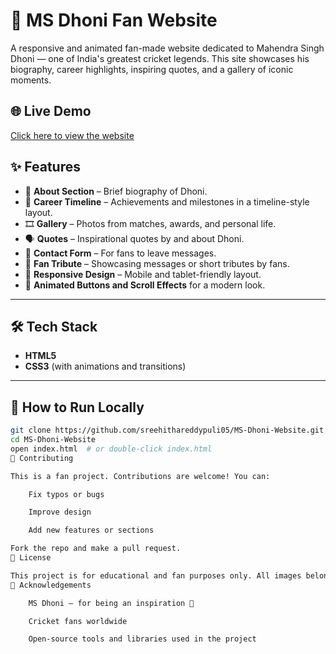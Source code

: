 # 🏏 MS Dhoni Fan Website

A responsive and animated fan-made website dedicated to Mahendra Singh Dhoni — one of India's greatest cricket legends. This site showcases his biography, career highlights, inspiring quotes, and a gallery of iconic moments.

## 🌐 Live Demo

[Click here to view the website](https://ms-dhoni-website.vercel.app/)

## ✨ Features

- 🎯 **About Section** – Brief biography of Dhoni.
- 🏏 **Career Timeline** – Achievements and milestones in a timeline-style layout.
- 🎞️ **Gallery** – Photos from matches, awards, and personal life.
- 🗣️ **Quotes** – Inspirational quotes by and about Dhoni.
- 📩 **Contact Form** – For fans to leave messages.
- 💬 **Fan Tribute** – Showcasing messages or short tributes by fans.
- 📱 **Responsive Design** – Mobile and tablet-friendly layout.
- 🎨 **Animated Buttons and Scroll Effects** for a modern look.

---

## 🛠️ Tech Stack

- **HTML5**
- **CSS3** (with animations and transitions)

---


## 🚀 How to Run Locally

```bash
git clone https://github.com/sreehithareddypuli05/MS-Dhoni-Website.git
cd MS-Dhoni-Website
open index.html  # or double-click index.html
🙌 Contributing

This is a fan project. Contributions are welcome! You can:

    Fix typos or bugs

    Improve design

    Add new features or sections

Fork the repo and make a pull request.
📄 License

This project is for educational and fan purposes only. All images belong to their respective owners.
🙏 Acknowledgements

    MS Dhoni – for being an inspiration 🙌

    Cricket fans worldwide

    Open-source tools and libraries used in the project
